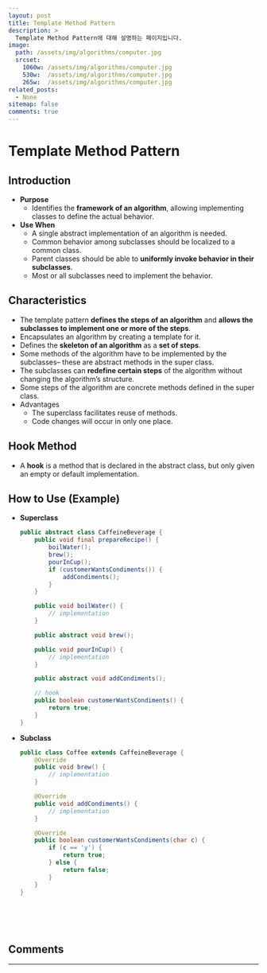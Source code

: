 ```yaml
---
layout: post
title: Template Method Pattern
description: >
  Template Method Pattern에 대해 설명하는 페이지입니다.
image: 
  path: /assets/img/algorithms/computer.jpg
  srcset:
    1060w: /assets/img/algorithms/computer.jpg
    530w:  /assets/img/algorithms/computer.jpg
    265w:  /assets/img/algorithms/computer.jpg
related_posts:
  - None
sitemap: false
comments: true
---
```


# Template Method Pattern

## Introduction
- **Purpose**
  - Identifies the **framework of an algorithm**, allowing implementing classes to define the actual behavior.
- **Use When**
  - A single abstract implementation of an algorithm is needed.
  - Common behavior among subclasses should be localized to a common class.
  - Parent classes should be able to **uniformly invoke behavior in their subclasses**.
  - Most or all subclasses need to implement the behavior.

## Characteristics
  - The template pattern **defines the steps of an algorithm** and **allows the subclasses to implement one or more of the steps**.
  - Encapsulates an algorithm by creating a template for it.
  - Defines the **skeleton of an algorithm** as a **set of steps**.
  - Some methods of the algorithm have to be implemented by the subclasses– these are abstract methods in the super class.
  - The subclasses can **redefine certain steps** of the algorithm without changing the algorithm’s structure.
  - Some steps of the algorithm are concrete methods defined in the super class.
  - Advantages
    - The superclass facilitates reuse of methods.
    - Code changes will occur in only one place.

## Hook Method
- A **hook** is a method that is declared in the abstract class, but only given an empty or default implementation.

## How to Use (Example)
- **Superclass**
  ```java
  public abstract class CaffeineBeverage {
      public void final prepareRecipe() {
          boilWater();
          brew();
          pourInCup();
          if (customerWantsCondiments()) {
              addCondiments();
          }
      }

      public void boilWater() {
          // implementation
      }

      public abstract void brew();

      public void pourInCup() {
          // implementation
      }

      public abstract void addCondiments();

      // hook
      public boolean customerWantsCondiments() {
          return true;
      }
  }
  ```
- **Subclass**
  ```java
  public class Coffee extends CaffeineBeverage {
      @Override
      public void brew() {
          // implementation
      }

      @Override
      public void addCondiments() {
          // implementation
      }

      @Override
      public boolean customerWantsCondiments(char c) {
          if (c == 'y') {
              return true;
          } else {
              return false;
          }
      }
  }
  ```

<br />
<br />
<br />

## Comments
<hr />
<script
  src="https://utteranc.es/client.js"
  repo="HyunJinNo/HyunJinNo.github.io"
  issue-term="pathname"
  theme="github-light"
  crossorigin="anonymous"
  async
></script>